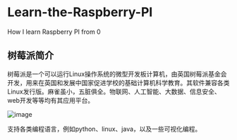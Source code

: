 # Learn-the-Raspberry-PI
How I learn Raspberry PI from 0
## 树莓派简介
树莓派是一个可以运行Linux操作系统的微型开发板计算机，由英国树莓派基金会开发，用来在英国和发展中国家促进学校的基础计算机科学教育。其软件兼容各类Linux发行版。麻雀虽小，五脏俱全。物联网、人工智能、大数据、信息安全、web开发等等均有其应用平台。

![image](https://github.com/Fu0804/Learn-the-Raspberry-PI/assets/151499353/31ed0d3c-8046-4535-95ac-e5e202fcbc40)

支持各类编程语言，例如python、linux、java，以及一些可视化编程。
